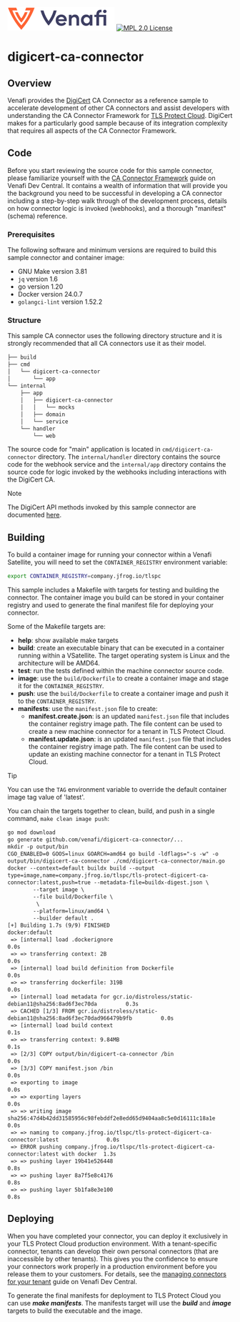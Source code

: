 [![Venafi](https://raw.githubusercontent.com/Venafi/.github/master/images/Venafi_logo.png)](https://www.venafi.com/)
[![MPL 2.0 License](https://img.shields.io/badge/License-MPL%202.0-blue.svg)](https://opensource.org/licenses/MPL-2.0)

# digicert-ca-connector

## Overview

Venafi provides the [DigiCert](https://www.digicert.com/) CA Connector as a reference sample to accelerate development of other CA connectors and assist developers with understanding the CA Connector Framework for [TLS Protect Cloud](https://venafi.com/tls-protect/).  DigiCert makes for a particularly good sample because of its integration complexity that requires all aspects of the CA Connector Framework.

## Code

Before you start reviewing the source code for this sample connector, please familiarize yourself with the [CA Connector Framework](https://developer.venafi.com/tlsprotectcloud/docs/libraries-and-sdks-ca-connector-framework) guide on Venafi Dev Central.  It contains a wealth of information that will provide you the background you need to be successful in developing a CA connector including a step-by-step walk through of the development process, details on how connector logic is invoked (webhooks), and a thorough "manifest" (schema) reference. 

### Prerequisites

The following software and minimum versions are required to build this sample connector and container image:
- GNU Make version 3.81
- `jq` version 1.6
- go version 1.20
- Docker version 24.0.7
- `golangci-lint` version 1.52.2

### Structure

This sample CA connector uses the following directory structure and it is strongly recommended that all CA connectors use it as their model.

```
├── build
├── cmd
│   └── digicert-ca-connector
│       └── app
└── internal
    ├── app
    │   ├── digicert-ca-connector
    │   │   └── mocks
    │   ├── domain
    │   └── service
    └── handler
        └── web
```

The source code for "main" application is located in `cmd/digicert-ca-connector` directory.  The `internal/handler` directory contains the source code for the webhook service and the `internal/app` directory contains the source code for logic invoked by the webhooks including interactions with the DigiCert CA. 

> [!NOTE] 
> The DigiCert API methods invoked by this sample connector are documented [here](https://dev.digicert.com/en/certcentral-apis/services-api.html).

## Building

To build a container image for running your connector within a Venafi Satellite, you will need to set the `CONTAINER_REGISTRY` environment variable:

```bash
export CONTAINER_REGISTRY=company.jfrog.io/tlspc
```

This sample includes a Makefile with targets for testing and building the connector.  The container image you build can be stored in your container registry and used to generate the final manifest file for deploying your connector. 

Some of the Makefile targets are:
- **help**: show available make targets
- **build**: create an executable binary that can be executed in a container running within a VSatellite.  The target operating system is Linux and the architecture will be AMD64.
- **test**: run the tests defined within the machine connector source code.
- **image**: use the `build/Dockerfile` to create a container image and stage it for the `CONTAINER_REGISTRY`.
- **push**: use the `build/Dockerfile` to create a container image and push it to the `CONTAINER_REGISTRY`.
- **manifests**: use the `manifest.json` file to create:
  - **manifest.create.json**: is an updated `manifest.json` file that includes the container registry image path.  The file content can be used to create a new machine connector for a tenant in TLS Protect Cloud.
  - **manifest.update.json**: is an updated `manifest.json` file that includes the container registry image path.  The file content can be used to update an existing machine connector for a tenant in TLS Protect Cloud.

> [!TIP]
> You can use the `TAG` environment variable to override the default container image tag value of 'latest'.

You can chain the targets together to clean, build, and push in a single command, `make clean image push`:

```
go mod download
go generate github.com/venafi/digicert-ca-connector/...
mkdir -p output/bin
CGO_ENABLED=0 GOOS=linux GOARCH=amd64 go build -ldflags="-s -w" -o output/bin/digicert-ca-connector ./cmd/digicert-ca-connector/main.go
docker --context=default buildx build --output type=image,name=company.jfrog.io/tlspc/tls-protect-digicert-ca-connector:latest,push=true --metadata-file=buildx-digest.json \
        --target image \
        --file build/Dockerfile \
         \
        --platform=linux/amd64 \
        --builder default .
[+] Building 1.7s (9/9) FINISHED                                                     docker:default
 => [internal] load .dockerignore                                                              0.0s
 => => transferring context: 2B                                                                0.0s
 => [internal] load build definition from Dockerfile                                           0.0s
 => => transferring dockerfile: 319B                                                           0.0s
 => [internal] load metadata for gcr.io/distroless/static-debian11@sha256:8ad6f3ec70da         0.3s
 => CACHED [1/3] FROM gcr.io/distroless/static-debian11@sha256:8ad6f3ec70dad966479b9fb         0.0s
 => [internal] load build context                                                              0.1s
 => => transferring context: 9.84MB                                                            0.1s
 => [2/3] COPY output/bin/digicert-ca-connector /bin                                           0.0s
 => [3/3] COPY manifest.json /bin                                                              0.0s
 => exporting to image                                                                         0.0s
 => => exporting layers                                                                        0.0s
 => => writing image sha256:47d4b42dd31585956c98febddf2e8edd65d9404aa8c5e0d16111c18a1e         0.0s
 => => naming to company.jfrog.io/tlspc/tls-protect-digicert-ca-connector:latest               0.0s
 => ERROR pushing company.jfrog.io/tlspc/tls-protect-digicert-ca-connector:latest with docker  1.3s
 => => pushing layer 19b41e526448                                                              0.8s
 => => pushing layer 8a7f5e8c4176                                                              0.8s
 => => pushing layer 5b1fa8e3e100                                                              0.8s
 ```

## Deploying

When you have completed your connector, you can deploy it exclusively in your TLS Protect Cloud production environment. With a tenant-specific connector, tenants can develop their own personal connectors (that are inaccessible by other tenants). This gives you the confidence to ensure your connectors work properly in a production environment before you release them to your customers. For details, see the [managing connectors for your tenant](https://developer.venafi.com/tlsprotectcloud/docs/integrate-connector-into-tenant-environment) guide on Venafi Dev Central.

To generate the final manifests for deployment to TLS Protect Cloud you can use ___make manifests___.  The manifests target will use the ___build___ and ___image___ targets to build the executable and the image.
